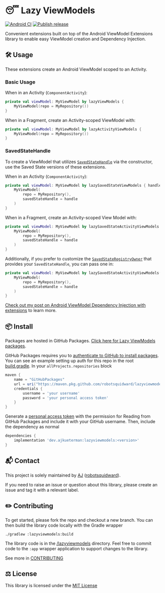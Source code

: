 # :sleeping: Lazy ViewModels

[![Android CI](https://github.com/robotsquidward/lazyviewmodels/workflows/Android%20CI/badge.svg)](https://github.com/robotsquidward/lazyviewmodels/actions?query=workflow%3A%22Android+CI%22)  [![Publish release](https://github.com/robotsquidward/lazyviewmodels/workflows/Publish%20release/badge.svg)](https://github.com/robotsquidward/lazyviewmodels/actions?query=workflow%3A%22Publish+release%22)

Convenient extensions built on top of the Android ViewModel Extensions library to enable easy ViewModel creation and Dependency Injection.

## :hammer_and_wrench:  Usage

These extensions create an Android ViewModel scoped to an Activity. 

### Basic Usage

When in an Activity (`ComponentActivity`):

```kotlin
private val viewModel: MyViewModel by lazyViewModels {
    MyViewModel(repo = MyRepository())  
}
```

When in a Fragment, create an Activity-scoped ViewModel with:

```kotlin
private val viewModel: MyViewModel by lazyActivityViewModels {
    MyViewModel(repo = MyRepository())  
}
```

### SavedStateHandle

To create a ViewModel that utilizes [`SavedStateHandle`](https://developer.android.com/reference/androidx/lifecycle/SavedStateHandle) via the constructor, use the Saved State versions of these extensions.

When in an Activity (`ComponentActivity`):

```kotlin
private val viewModel: MyViewModel by lazySavedStateViewModels { handle: SavedStateHandle ->
    MyViewModel(
        repo = MyRepository(),
        savedStateHandle = handle
    )
}
```

When in a Fragment, create an Activity-scoped View Model with: 

```kotlin
private val viewModel: MyViewModel by lazySavedStateActivityViewModels { handle: SavedStateHandle ->
    MyViewModel(
        repo = MyRepository(),
        savedStateHandle = handle
    )
}
```

Additionally, if you prefer to customize the [`SavedStateRegistryOwner`](https://developer.android.com/reference/androidx/savedstate/SavedStateRegistryOwner) that provides your `SavedStateHandle`, you can pass one in:

```kotlin
private val viewModel: MyViewModel by lazySavedStateActivityViewModels(this.requireActivity()) { handle: SavedStateHandle ->
    MyViewModel(
        repo = MyRepository(),
        savedStateHandle = handle
    )
}
```

[Check out my post on Android ViewModel Dependency Injection with extensions](https://ajkueterman.dev/posts/android-viewmodel-manual-dependency-injection-made-easy/) to learn more.

## :package:  Install

Packages are hosted in GitHub Packages. [Click here for Lazy ViewModels packages](https://github.com/robotsquidward/lazyviewmodels/packages).

GitHub Packages requires you to [authenticate to GitHub to install packages](https://docs.github.com/en/free-pro-team@latest/packages/using-github-packages-with-your-projects-ecosystem/configuring-gradle-for-use-with-github-packages#authenticating-to-github-packages). You can see an example setting up auth for this repo in the root [build.gradle](build.gradle.kts).  In your `allProjects.repositories` block

```groovy
maven {
    name = "GitHubPackages"
    url = uri("https://maven.pkg.github.com/robotsquidward/lazyviewmodels")
    credentials {
        username = 'your username'
        password = 'your personal access token'
    }
}
```

Generate a [personal access token](https://docs.github.com/en/free-pro-team@latest/github/authenticating-to-github/creating-a-personal-access-token) with the permission for Reading from GitHub Packages and include it with your GitHub username. Then, include the dependency as normal

```groovy
dependencies {
    implementation 'dev.ajkueterman:lazyviewmodels:<version>'
}
```

## :mailbox_with_mail: Contact

This project is solely maintained by [AJ](https://ajkueterman.dev) ([robotsquidward](https://robotsquidward.com)).

If you need to raise an issue or question about this library, please create an issue and tag it with a relevant label.

## :pencil2: Contributing

To get started, please fork the repo and checkout a new branch. You can then build the library code locally with the Gradle wrapper

```
./gradlew :lazyviewmodels:build
```

The library code is in the [/lazyviewmodels](/lazyviewmodels) directory. Feel free to commit code to the `:app` wrapper application to support changes to the library.

See more in [CONTRIBUTING](CONTRIBUTING.md)

## :balance_scale: License

This library is licensed under the [MIT License](LICENSE)
